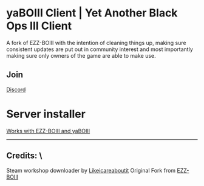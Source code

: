 # yaBOIII Client | Yet Another Black Ops III Client 

A fork of EZZ-BOIII with the intention of cleaning things up, making sure consistent updates are put out in community interest and most importantly making sure only owners of the game are able to make use.

## Join 
[Discord](https://discord.gg/g69W5Fu4uT)

# Server installer
[Works with EZZ-BOIII and yaBOIII](https://github.com/framilano/BlackOps3ServerInstaller)

---

## Credits: \
Steam workshop downloader by [Likeicareaboutit](https://www.github.com/Likeicareaboutit)
Original Fork from [EZZ-BOIII](https://github.com/Ezz-lol/boiii-free)

